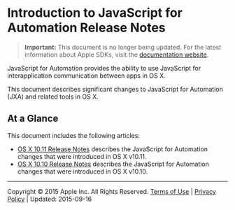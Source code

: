 <a id="//apple_ref/doc/uid/TP40014508"></a><a id="//apple_ref/doc/uid/TP40014508-CH111-SW1"></a>

# Introduction to JavaScript for Automation Release Notes

> **Important:** This document is no longer being updated. For the latest information about Apple SDKs, visit the [documentation website](https://developer.apple.com/documentation).

<a id="//apple_ref/doc/uid/TP40014508-CH111-DontLinkElementID_1"></a>

JavaScript for Automation provides the ability to use JavaScript for interapplication communication between apps in OS X.

This document describes significant changes to JavaScript for Automation (JXA) and related tools in OS X.

<a id="//apple_ref/doc/uid/TP40014508-CH111-DontLinkElementID_2"></a>

## At a Glance

This document includes the following articles:

* [OS X 10.11 Release Notes](OSX10-11.html#//apple_ref/doc/uid/TP40014508-CH110-SW1) describes the JavaScript for Automation changes that were introduced in OS X v10.11.
* [OS X 10.10 Release Notes](OSX10-10.html#//apple_ref/doc/uid/TP40014508-CH109-SW1) describes the JavaScript for Automation changes that were introduced in OS X v10.10.

  

---

Copyright © 2015 Apple Inc. All Rights Reserved. [Terms of Use](http://www.apple.com/legal/internet-services/terms/site.html) | [Privacy Policy](http://www.apple.com/privacy/) | Updated: 2015-09-16
